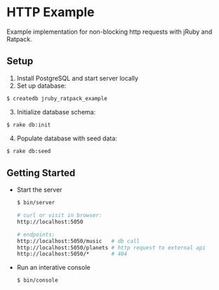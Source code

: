 # HTTP Example

Example implementation for non-blocking http requests with jRuby and Ratpack.

## Setup

1. Install PostgreSQL and start server locally
2. Set up database:
  ```sh
  $ createdb jruby_ratpack_example
  ```

3. Initialize database schema:
  ```sh
  $ rake db:init
  ```

4. Populate database with seed data:
  ```sh
  $ rake db:seed
  ```

## Getting Started

* Start the server
  ```sh
  $ bin/server

  # curl or visit in browser:
  http://localhost:5050

  # endpoints:
  http://localhost:5050/music   # db call
  http://localhost:5050/planets # http request to external api
  http://localhost:5050/*       # 404

  ```
* Run an interative console
  ```sh
  $ bin/console
  ```
